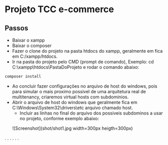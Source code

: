 # Projeto TCC e-commerce

## Passos

* Baixar o xampp
* Baixar o composer
* Fazer o clone do projeto na pasta htdocs do xampp, geralmente em fica em C:/xampp/htdocs.
* Ir na pasta do projeto pelo CMD (prompt de comando), Exemplo: cd C:\xampp\htdocs\PastaDoProjeto e rodar o comando abaixo:
```sh
composer install
```
* Ao concluir fazer configurações no arquivo de host do windows, pois para simular o mais proximo possivel de uma arquitetura real de multitenancy, criaremos virtual hosts com subdominios.
* Abrir o arquivo de host do windows que geralmente fica em C:\Windows\System32\drivers\etc arquivo chamado host.
  * Incluir as linhas no final do arquivo dos possiveis subdominos a usar no projeto, conforme exemplo abaixo:
  <p><p>
  ![Screenshot](shot/shot1.jpg width=300px heigth=300px)
  

.
.
.
.
.
.
